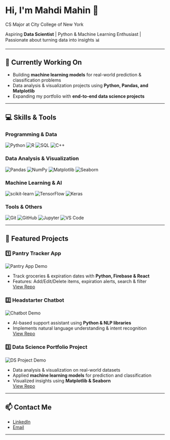 

# Hi, I'm Mahdi Mahin 👋
CS Major at City College of New York

Aspiring **Data Scientist** | Python & Machine Learning Enthusiast | Passionate about turning data into insights 📊

---

## 🔭 Currently Working On
- Building **machine learning models** for real-world prediction & classification problems  
- Data analysis & visualization projects using **Python, Pandas, and Matplotlib**  
- Expanding my portfolio with **end-to-end data science projects**  

---

## 💻 Skills & Tools

### Programming & Data
![Python](https://img.shields.io/badge/Python-3776AB?style=for-the-badge&logo=python&logoColor=white)
![R](https://img.shields.io/badge/R-276DC3?style=for-the-badge&logo=r&logoColor=white)
![SQL](https://img.shields.io/badge/SQL-4479A1?style=for-the-badge&logo=sql&logoColor=white)
![C++](https://img.shields.io/badge/C++-00599C?style=for-the-badge&logo=c%2B%2B&logoColor=white)

### Data Analysis & Visualization
![Pandas](https://img.shields.io/badge/Pandas-150458?style=for-the-badge&logo=pandas&logoColor=white)
![NumPy](https://img.shields.io/badge/NumPy-013243?style=for-the-badge&logo=numpy&logoColor=white)
![Matplotlib](https://img.shields.io/badge/Matplotlib-F3B200?style=for-the-badge&logo=matplotlib&logoColor=white)
![Seaborn](https://img.shields.io/badge/Seaborn-1F77B4?style=for-the-badge&logo=seaborn&logoColor=white)

### Machine Learning & AI
![scikit-learn](https://img.shields.io/badge/scikit--learn-F7931E?style=for-the-badge&logo=scikit-learn&logoColor=white)
![TensorFlow](https://img.shields.io/badge/TensorFlow-FF6F00?style=for-the-badge&logo=tensorflow&logoColor=white)
![Keras](https://img.shields.io/badge/Keras-D00000?style=for-the-badge&logo=keras&logoColor=white)

### Tools & Others
![Git](https://img.shields.io/badge/Git-F05032?style=for-the-badge&logo=git&logoColor=white)
![GitHub](https://img.shields.io/badge/GitHub-181717?style=for-the-badge&logo=github&logoColor=white)
![Jupyter](https://img.shields.io/badge/Jupyter-F37626?style=for-the-badge&logo=jupyter&logoColor=white)
![VS Code](https://img.shields.io/badge/VS%20Code-007ACC?style=for-the-badge&logo=visual-studio-code&logoColor=white)

---

## 🚀 Featured Projects

### 1️⃣ Pantry Tracker App
![Pantry App Demo](https://via.placeholder.com/400x200.png?text=Project+GIF)
- Track groceries & expiration dates with **Python, Firebase & React**  
- Features: Add/Edit/Delete items, expiration alerts, search & filter  
[View Repo](link-to-repo)

### 2️⃣ Headstarter Chatbot
![Chatbot Demo](https://via.placeholder.com/400x200.png?text=Project+GIF)
- AI-based support assistant using **Python & NLP libraries**  
- Implements natural language understanding & intent recognition  
[View Repo](link-to-repo)

### 3️⃣ Data Science Portfolio Project
![DS Project Demo](https://via.placeholder.com/400x200.png?text=Project+GIF)
- Data analysis & visualization on real-world datasets  
- Applied **machine learning models** for prediction and classification  
- Visualized insights using **Matplotlib & Seaborn**  
[View Repo](link-to-repo)

---

## 📫 Contact Me
- [LinkedIn](https://www.linkedin.com/in/mahdi-mahin-114a64238/)  
- [Email](mailto:mahdimahin786@gmail.com)  

---


